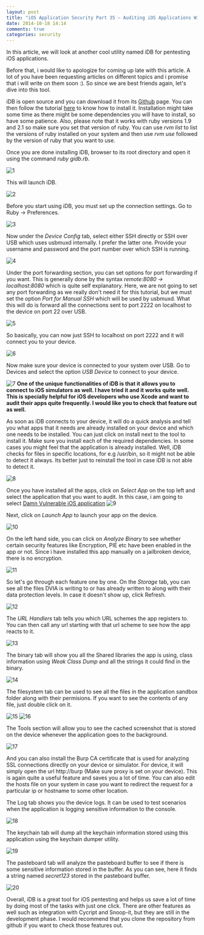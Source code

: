 ```yaml
---
layout: post
title: "iOS Application Security Part 35 – Auditing iOS Applications With iDB"
date: 2014-10-18 14:14
comments: true
categories: security
---
```


In this article, we will look at another cool utility named iDB for pentesting iOS applications.

Before that, i would like to apologize for coming up late with this article. A lot of you have been requesting articles on different topics and i promise that i will write on them soon :). So since we are best friends again, let's dive into this tool.

iDB is open source and you can download it from its [Github](https://github.com/dmayer/idb) page. You can then follow the tutorial [here](https://github.com/dmayer/idb/wiki/Getting-started) to know how to install it. Installation might take some time as there might be some dependencies you will have to install, so have some patience. Also, please note that it works with ruby versions 1.9 and 2.1 so make sure you set that version of ruby. You can use _rvm list_ to list the versions of ruby installed on your system and then use _rvm use_ followed by the version of ruby that you want to use.

<!-- more -->

Once you are done installing iDB, browser to its root directory and open it using the command _ruby gidb.rb_.

![1]({{site.baseurl}}/images/posts/ios35/1.png)

This will launch iDB.

![2]({{site.baseurl}}/images/posts/ios35/2.png)

Before you start using iDB, you must set up the connection settings. Go to Ruby -> Preferences.

![3]({{site.baseurl}}/images/posts/ios35/3.png)

Now under the _Device Config_ tab, select either SSH directly or SSH over USB which uses usbmuxd internally. I prefer the latter one. Provide your username and password and the port number over which SSH is running.

![4]({{site.baseurl}}/images/posts/ios35/4.png)

Under the port forwarding section, you can set options for port forwarding if you want. This is generally done by the syntax _remote:8080 -> localhost:8080_ which is quite self explanatory. Here, we are not going to set any port forwarding as we really don't need it for this tutorial, but we must set the option _Port for Manual SSH_ which will be used by usbmuxd. What this will do is forward all the connections sent to port 2222 on localhost to the device on port 22 over USB.

![5]({{site.baseurl}}/images/posts/ios35/5.png)

So basically, you can now just SSH to localhost on port 2222 and it will connect you to your device.

![6]({{site.baseurl}}/images/posts/ios35/6.png)

Now make sure your device is connected to your system over USB. Go to Devices and select the option _USB Device_ to connect to your device.

![7]({{site.baseurl}}/images/posts/ios35/7.png) **One of the unique functionalities of iDB is that it allows you to connect to iOS simulators as well. I have tried it and it works quite well. This is specially helpful for iOS developers who use Xcode and want to audit their apps quite frequently. I would like you to check that feature out as well.**

As soon as iDB connects to your device, it will do a quick analysis and tell you what apps that it needs are already installed on your device and which one needs to be installed. You can just click on install next to the tool to install it. Make sure you install each of the required dependencies. In some cases you might feel that the application is already installed. Well, iDB checks for files in specific locations, for e.g /usr/bin, so it might not be able to detect it always. Its better just to reinstall the tool in case iDB is not able to detect it.

![8]({{site.baseurl}}/images/posts/ios35/8.png)

Once you have installed all the apps, click on _Select App_ on the top left and select the application that you want to audit. In this case, i am going to select [Damn Vulnerable iOS application](http://damnvulnerableiosapp.com) ![9]({{site.baseurl}}/images/posts/ios35/9.png)

Next, click on _Launch App_ to launch your app on the device.

![10]({{site.baseurl}}/images/posts/ios35/10.png)

On the left hand side, you can click on _Analyze Binary_ to see whether certain security features like Encryption, PIE etc have been enabled in the app or not. Since i have installed this app manually on a jailbroken device, there is no encryption.

![11]({{site.baseurl}}/images/posts/ios35/11.png)

So let's go through each feature one by one. On the _Storage_ tab, you can see all the files DVIA is writing to or has already written to along with their data protection levels. In case it doesn't show up, click Refresh.

![12]({{site.baseurl}}/images/posts/ios35/12.png)

The _URL Handlers_ tab tells you which URL schemes the app registers to. You can then call any url starting with that url scheme to see how the app reacts to it.

![13]({{site.baseurl}}/images/posts/ios35/13.png)

The binary tab will show you all the Shared libraries the app is using, class information using _Weak Class Dump_ and all the strings it could find in the binary.

![14]({{site.baseurl}}/images/posts/ios35/14.png)

The filesystem tab can be used to see all the files in the application sandbox folder along with their permisions. If you want to see the contents of any file, just double click on it.

![15]({{site.baseurl}}/images/posts/ios35/15.png) ![16]({{site.baseurl}}/images/posts/ios35/16.png)

The Tools section will allow you to see the cached screenshot that is stored on the device whenever the application goes to the background.

![17]({{site.baseurl}}/images/posts/ios35/17.png)

And you can also install the Burp CA certificate that is used for analyzing SSL connections directly on your device or simulator. For device, it will simply open the url http://burp (Make sure proxy is set on your device). This is again quite a useful feature and saves you a lot of time. You can also edit the hosts file on your system in case you want to redirect the request for a particular ip or hostname to some other location.

The Log tab shows you the device logs. It can be used to test scenarios when the application is logging sensitive information to the console.

![18]({{site.baseurl}}/images/posts/ios35/18.png)

The keychain tab will dump all the keychain information stored using this application using the keychain dumper utility.

![19]({{site.baseurl}}/images/posts/ios35/19.png)

The pasteboard tab will analyze the pasteboard buffer to see if there is some sensitive information stored in the buffer. As you can see, here it finds a string named _secret123_ stored in the pasteboard buffer.

![20]({{site.baseurl}}/images/posts/ios35/20.png)

Overall, iDB is a great tool for iOS pentesting and helps us save a lot of time by doing most of the tasks with just one click. There are other features as well such as integration with Cycript and Snoop-it, but they are still in the development phase. I would recommend that you clone the repository from github if you want to check those features out.